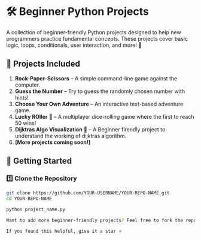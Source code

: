 # 🛠️ Beginner Python Projects  

A collection of beginner-friendly Python projects designed to help new programmers practice fundamental concepts. These projects cover basic logic, loops, conditionals, user interaction, and more! 🚀  

## 📌 Projects Included  
1. **Rock-Paper-Scissors** – A simple command-line game against the computer.  
2. **Guess the Number** – Try to guess the randomly chosen number with hints!  
3. **Choose Your Own Adventure** – An interactive text-based adventure game.  
4. **Lucky ROller** 🎲 – A multiplayer dice-rolling game where the first to reach 50 wins!
5. **Dijktras Algo Visualization** 🎲 – A Beginner firendly project to understand the working of dijktras algorithm.  
6. **[More projects coming soon!]**  

## 🔧 Getting Started  

### 1️⃣ Clone the Repository  
```bash
git clone https://github.com/YOUR-USERNAME/YOUR-REPO-NAME.git
cd YOUR-REPO-NAME

python project_name.py

Want to add more beginner-friendly projects? Feel free to fork the repo, create a new branch, and submit a pull request!

If you found this helpful, give it a star ⭐
